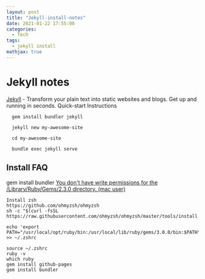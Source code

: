 ```yaml
---
layout: post
title: "Jekyll-install-notes"
date: 2021-01-22 17:55:00
categories: 
  - Tech
tags: 
  - jekyll install
mathjax: true
---
```


Jekyll notes
=========================

[Jekyll](https://jekyllrb.com/) - Transform your plain text into static websites and blogs.
Get up and running in seconds.
Quick-start Instructions
```code  
  gem install bundler jekyll

  jekyll new my-awesome-site

  cd my-awesome-site

  bundle exec jekyll serve
```

Install FAQ
------------
gem install bundler
[You don't have write permissions for the /Library/Ruby/Gems/2.3.0 directory. (mac user)](https://stackoverflow.com/questions/51126403/you-dont-have-write-permissions-for-the-library-ruby-gems-2-3-0-directory-ma)


```code 
Install zsh
https://github.com/ohmyzsh/ohmyzsh
sh -c "$(curl -fsSL https://raw.githubusercontent.com/ohmyzsh/ohmyzsh/master/tools/install.sh)"

echo 'export PATH="/usr/local/opt/ruby/bin:/usr/local/lib/ruby/gems/3.0.0/bin:$PATH"' >> ~/.zshrc

source ~/.zshrc
ruby -v
which ruby
gem install github-pages 
gem install bundler
```